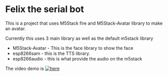 # Felix the serial bot

This is a project that uses M5Stack fire and M5Stack-Avatar library to make an avatar. 

Currently this uses 3 main library as well as the default m5stack library

* M5Stack-Avatar - This is the face library to show the face
* esp8266sam - this is the TTS library. 
* esp8266audio - this is what provide the audio on the m5stack

The video demo is [![here](https://www.youtube.com/watch?v=Vb3tKRiz-9Q/default.jpg)](https://www.youtube.com/watch?v=Vb3tKRiz-9Q)
